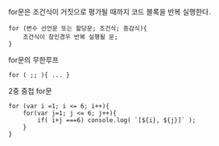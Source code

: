 for문은 조건식이 거짓으로 평가될 때까지 코드 블록을 반복 실행한다.
```
for (변수 선언문 또는 할당문; 조건식; 증감식){
    조건식이 참인경우 반복 실행될 문;
}
```
for문의 무한루프
```
for ( ;; ){ ... }
```
2중 중첩 for문
```
for (var i =1; i <= 6; i++){
    for(var j=1; j <= 6; j++){
        if( i+j ===6) console.log( `[${i}, ${j}]` );
    }
}
```